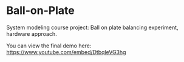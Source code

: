# Ball-on-Plate
System modeling course project: Ball on plate balancing experiment, hardware approach.

You can view the final demo here: https://www.youtube.com/embed/DtbqleVG3hg
